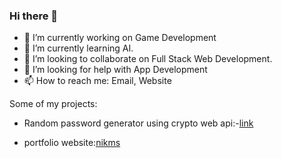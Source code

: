 ### Hi there 👋

<!--
**ni-ms/ni-ms** is a ✨ _special_ ✨ repository because its `README.md` (this file) appears on your GitHub profile.

Here are some ideas to get you started:
-->

- 🔭 I’m currently working on Game Development
- 🌱 I’m currently learning AI.
- 👯 I’m looking to collaborate on Full Stack Web Development.
- 🤔 I’m looking for help with App Development
- 📫 How to reach me: Email, Website

Some of my projects:
- Random password generator using crypto web api:-[link]( https://ni-ms.github.io/pwdgen/)

- portfolio website:[nikms]( www.nikms.com)

